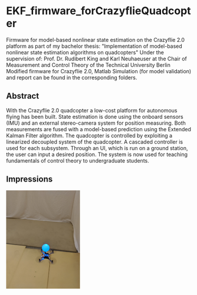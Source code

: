 # EKF_firmware_forCrazyflieQuadcopter
Firmware for model-based nonlinear state estimation on the Crazyflie 2.0 platform
as part of my bachelor thesis: "Implementation of model-based nonlinear state estimation algorithms on quadcopters"
Under the supervision of: Prof. Dr. Rudibert King and Karl Neuhaeuser at the Chair of Measurement and Control Theory of the Technical University Berlin
Modified firmware for Crazyflie 2.0, Matlab Simulation (for model validation) and report can be found in the corresponding folders.

## Abstract
With the Crazyflie 2.0 quadcopter a low-cost platform for autonomous flying has been built. State estimation is done using the onboard sensors (IMU) and an external stereo-camera system for position measuring. Both measurements are fused with a model-based prediction using the Extended Kalman Filter algorithm. The quadcopter is controlled by exploiting a linearized decoupled system of the quadcopter. A cascaded controller is used for each subsystem.
Through an UI, which is run on a ground station, the user can input a desired position.
The system is now used for teaching fundamentals of control theory to undergraduate students.

## Impressions
<img src="report/figures/crazyflie_flying.jpg" alt="" style="width: 200px;"/>
